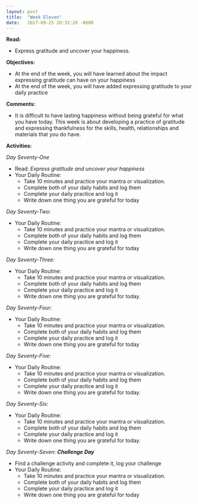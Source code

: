 ```yaml
---
layout: post
title:  "Week Eleven"
date:   2017-09-25 20:32:20 -0600
---
```

**Read:**
* Express gratitude and uncover your happiness.

**Objectives:**
* At the end of the week, you will have learned about the impact expressing gratitude can have on your happiness
* At the end of the week, you will have added expressing gratitude to your daily practice

**Comments:**
* It is difficult to have lasting happiness without being grateful for what you have today. This week is about developing a practice of gratitude and expressing thankfulness for the skills, health, relationships and materials that you do have.

**Activities:**

*Day Seventy-One*
* Read: *Express gratitude and uncover your happiness*
* Your Daily Routine:
	* Take 10 minutes and practice your mantra or visualization.
	* Complete both of your daily habits and log them
	* Complete your daily practice and log it
	* Write down one thing you are grateful for today

*Day Seventy-Two:*
* Your Daily Routine:
	* Take 10 minutes and practice your mantra or visualization.
	* Complete both of your daily habits and log them
	* Complete your daily practice and log it
	* Write down one thing you are grateful for today

*Day Seventy-Three:*
* Your Daily Routine:
	* Take 10 minutes and practice your mantra or visualization.
	* Complete both of your daily habits and log them
	* Complete your daily practice and log it
	* Write down one thing you are grateful for today.

*Day Seventy-Four:*
* Your Daily Routine:
	* Take 10 minutes and practice your mantra or visualization.
	* Complete both of your daily habits and log them
	* Complete your daily practice and log it
	* Write down one thing you are grateful for today

*Day Seventy-Five:*
* Your Daily Routine:
	* Take 10 minutes and practice your mantra or visualization.
	* Complete both of your daily habits and log them
	* Complete your daily practice and log it
	* Write down one thing you are grateful for today.

*Day Seventy-Six:*
* Your Daily Routine:
	* Take 10 minutes and practice your mantra or visualization.
	* Complete both of your daily habits and log them
	* Complete your daily practice and log it
	* Write down one thing you are grateful for today.

*Day Seventy-Seven: **Challenge Day***
* Find a challenge activity and complete it, log your challenge
* Your Daily Routine:
	* Take 10 minutes and practice your mantra or visualization.
	* Complete both of your daily habits and log them
	* Complete your daily practice and log it
	* Write down one thing you are grateful for today
